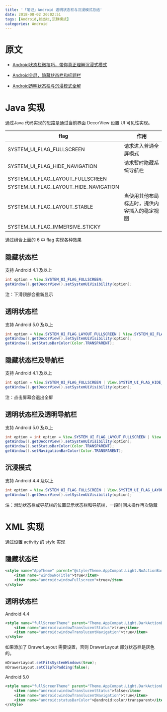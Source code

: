 ```yaml
---
title: '「笔记」Android 透明状态栏与沉浸模式总结'
date: 2018-08-02 20:02:51
tags: [Android,状态栏,沉静模式]
categories: Android
---
```


# 原文

- [Android状态栏微技巧，带你真正理解沉浸式模式](https://blog.csdn.net/guolin_blog/article/details/51763825)

- [Android全屏，隐藏状态栏和标题栏](https://blog.csdn.net/do168/article/details/51587935)

- [Android透明状态栏与沉浸模式全解](https://blog.csdn.net/tc_xingdechen/article/details/68958337)

# Java 实现

通过Java 代码实现的思路是通过当前界面 DecorView 设置 UI 可见性实现。

| flag | 作用 |
| ---- | ---- |
| SYSTEM_UI_FLAG_FULLSCREEN | 请求进入普通全屏模式 |
| SYSTEM_UI_FLAG_HIDE_NAVIGATION | 请求暂时隐藏系统导航栏 |
| SYSTEM_UI_FLAG_LAYOUT_FULLSCREEN |  |
| SYSTEM_UI_FLAG_LAYOUT_HIDE_NAVIGATION |  |
| SYSTEM_UI_FLAG_LAYOUT_STABLE | 当使用其他布局标志时，提供内容插入的稳定视图 |
| SYSTEM_UI_FLAG_IMMERSIVE_STICKY |  |

通过组合上面的 6 中 flag 实现各种效果

## 隐藏状态栏

支持 Android 4.1 及以上

```java
int option = View.SYSTEM_UI_FLAG_FULLSCREEN;
getWindow().getDecorView().setSystemUiVisibility(option);
```

注：下滑顶部会重新显示

## 透明状态栏

支持 Android 5.0 及以上

```java
int option = View.SYSTEM_UI_FLAG_LAYOUT_FULLSCREEN | View.SYSTEM_UI_FLAG_LAYOUT_STABLE;
getWindow().getDecorView().setSystemUiVisibility(option);
getWindow().setStatusBarColor(Color.TRANSPARENT);
```

## 隐藏状态栏及导航栏

支持 Android 4.1 及以上

```java
int option = View.SYSTEM_UI_FLAG_FULLSCREEN | View.SYSTEM_UI_FLAG_HIDE_NAVIGATION;
getWindow().getDecorView().setSystemUiVisibility(option);
```

注：点击屏幕会退出全屏

## 透明状态栏及透明导航栏

支持 Android 5.0 及以上

```java
int option = int option = View.SYSTEM_UI_FLAG_LAYOUT_FULLSCREEN | View.SYSTEM_UI_FLAG_LAYOUT_HIDE_NAVIGATION | View.SYSTEM_UI_FLAG_LAYOUT_STABLE;
getWindow().getDecorView().setSystemUiVisibility(option);
getWindow().setStatusBarColor(Color.TRANSPARENT);
getWindow().setNavigationBarColor(Color.TRANSPARENT);
```

## 沉浸模式

支持 Android 4.4 及以上

```java
int option = View.SYSTEM_UI_FLAG_FULLSCREEN | View.SYSTEM_UI_FLAG_LAYOUT_FULLSCREEN | View.SYSTEM_UI_FLAG_LAYOUT_STABLE | View.SYSTEM_UI_FLAG_HIDE_NAVIGATION | View.SYSTEM_UI_FLAG_LAYOUT_HIDE_NAVIGATION | View.SYSTEM_UI_FLAG_IMMERSIVE_STICKY;
getWindow().getDecorView().setSystemUiVisibility(option);
```

注：滑动状态栏或导航栏的位置显示状态栏和导航栏，一段时间未操作再次隐藏

# XML 实现

通过设置 activity 的 style 实现

## 隐藏状态栏

```xml
<style name="AppTheme" parent="@style/Theme.AppCompat.Light.NoActionBar">
	<item name="windowNoTitle">true</item>
	<item name="android:windowFullscreen">true</item>
</style>
```

## 透明状态栏

Android 4.4

```xml
<style name="fullScreenTheme" parent="Theme.AppCompat.Light.DarkActionBar">
	<item name="android:windowTranslucentStatus">true</item>
	<item name="android:windowTranslucentNavigation">true</item>
</style>
```

如果添加了 DrawerLayout 需要设置，否则 DrawerLayout 部分状态栏是灰色的。

```java
mDrawerLayout.setFitsSystemWindows(true);
mDrawerLayout.setClipToPadding(false);
```

Android 5.0

```xml
<style name="fullScreenTheme" parent="Theme.AppCompat.Light.DarkActionBar">
	<item name="android:windowTranslucentStatus">false</item>
	<item name="android:windowTranslucentNavigation">true</item>
	<item name="android:statusBarColor">@android:color/transparent</item>
</style>
```
